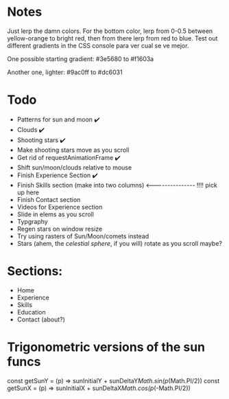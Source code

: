 # Notes

Just lerp the damn colors. For the bottom color, lerp from 0-0.5 between yellow-orange to bright red, then from there lerp from red to blue. Test out different gradients in the CSS console para ver cual se ve mejor.

One possible starting gradient:
#3e5680 to #f1603a

Another one, lighter:
#9ac0ff to #dc6031

# Todo

* Patterns for sun and moon ✔️
* Clouds ✔️
* Shooting stars ✔️
* Make shooting stars move as you scroll
* Get rid of requestAnimationFrame ✔️
* Shift sun/moon/clouds relative to mouse
* Finish Experience Section ✔️
* Finish Skills section (make into two columns) <--------------- !!!! pick up here
* Finish Contact section
* Videos for Experience section
* Slide in elems as you scroll
* Typgraphy
* Regen stars on window resize
* Try using rasters of Sun/Moon/comets instead
* Stars (ahem, the *celestial sphere*, if you will) rotate as you scroll maybe?

# Sections:

- Home
- Experience
- Skills
- Education
- Contact (about?)

# Trigonometric versions of the sun funcs

const getSunY = (p) => sunInitialY + sunDeltaY*Math.sin(p*(Math.PI/2))
const getSunX = (p) => sunInitialX + sunDeltaX*Math.cos(p*(-Math.PI/2))
